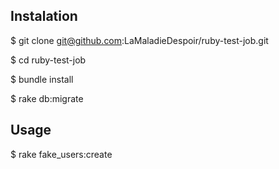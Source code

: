## Instalation

$ git clone git@github.com:LaMaladieDespoir/ruby-test-job.git

$ cd ruby-test-job

$ bundle install

$ rake db:migrate

## Usage

$ rake fake_users:create